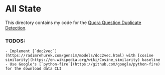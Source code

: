 # All State

This directory contains my code for the [Quora Question Duplicate Detection](https://www.kaggle.com/c/quora-question-pairs#description).

### TODOS:
	- Implement [`doc2vec`](https://radimrehurek.com/gensim/models/doc2vec.html) with [cosine similarity](https://en.wikipedia.org/wiki/Cosine_similarity) baseline
	- Use Google's [`python-fire`](https://github.com/google/python-fire) for the download data CLI

